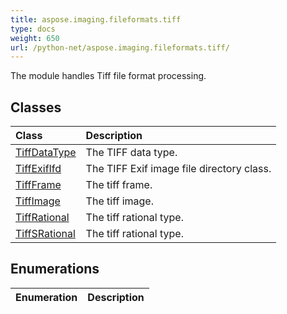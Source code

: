 ```yaml
---
title: aspose.imaging.fileformats.tiff
type: docs
weight: 650
url: /python-net/aspose.imaging.fileformats.tiff/
---
```



The module handles Tiff file format processing.

## **Classes**
|**Class**|**Description**|
| :- | :- |
|[TiffDataType](/imaging/python-net/aspose.imaging.fileformats.tiff/tiffdatatype/)|The TIFF data type.|
|[TiffExifIfd](/imaging/python-net/aspose.imaging.fileformats.tiff/tiffexififd/)|The TIFF Exif image file directory class.|
|[TiffFrame](/imaging/python-net/aspose.imaging.fileformats.tiff/tiffframe/)|The tiff frame.|
|[TiffImage](/imaging/python-net/aspose.imaging.fileformats.tiff/tiffimage/)|The tiff image.|
|[TiffRational](/imaging/python-net/aspose.imaging.fileformats.tiff/tiffrational/)|The tiff rational type.|
|[TiffSRational](/imaging/python-net/aspose.imaging.fileformats.tiff/tiffsrational/)|The tiff rational type.|
## **Enumerations**
|**Enumeration**|**Description**|
| :- | :- |
